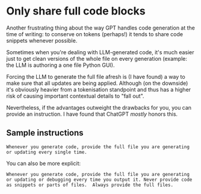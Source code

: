# Only share full code blocks

Another frustrating thing about the way GPT handles code generation at the time of writing: to conserve on tokens (perhaps!) it tends to share code snippets whenever possible.

Sometimes when you're dealing with LLM-generated code, it's much easier just to get clean versions of the whole file on every generation (example: the LLM is authoring a one file Python GUI).

Forcing the LLM to generate the full file afresh is (I have found) a way to make sure that all updates are being applied. Although (on the downside) it's obviously heavier from a tokenisation standpoint and thus has a higher risk of causing important contextual details to "fall out".

Nevertheless, if the advantages outweight the drawbacks for you, you can provide an instruction. I have found that ChatGPT *mostly* honors this.

## Sample instructions

```
Whenever you generate code, provide the full file you are generating or updating every single time.
```

You can also be more explicit:

```
Whenever you generate code, provide the full file you are generating or updating or debugging every time you output it. Never provide code as snippets or parts of files.  Always provide the full files.
```
